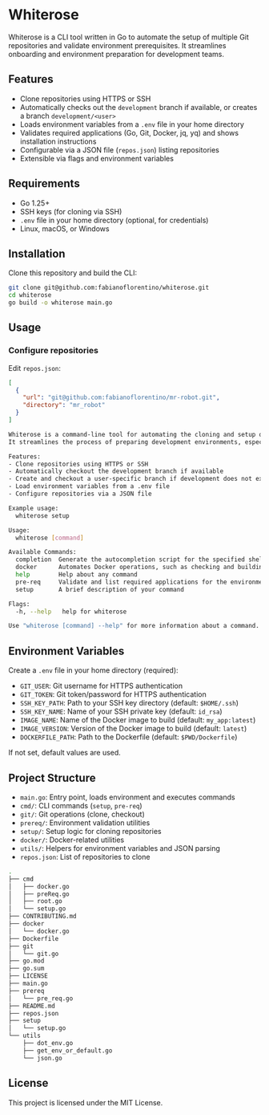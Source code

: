 # Whiterose

Whiterose is a CLI tool written in Go to automate the setup of multiple Git repositories and validate environment prerequisites. It streamlines onboarding and environment preparation for development teams.

## Features

- Clone repositories using HTTPS or SSH
- Automatically checks out the `development` branch if available, or creates a branch `development/<user>`
- Loads environment variables from a `.env` file in your home directory
- Validates required applications (Go, Git, Docker, jq, yq) and shows installation instructions
- Configurable via a JSON file (`repos.json`) listing repositories
- Extensible via flags and environment variables

## Requirements

- Go 1.25+
- SSH keys (for cloning via SSH)
- `.env` file in your home directory (optional, for credentials)
- Linux, macOS, or Windows

## Installation

Clone this repository and build the CLI:

```sh
git clone git@github.com:fabianoflorentino/whiterose.git
cd whiterose
go build -o whiterose main.go
```

## Usage

### Configure repositories

Edit `repos.json`:

```json
[
  {
    "url": "git@github.com:fabianoflorentino/mr-robot.git",
    "directory": "mr_robot"
  }
]
```

```sh
Whiterose is a command-line tool for automating the cloning and setup of multiple Git repositories.
It streamlines the process of preparing development environments, especially for teams working with several repositories.

Features:
- Clone repositories using HTTPS or SSH
- Automatically checkout the development branch if available
- Create and checkout a user-specific branch if development does not exist
- Load environment variables from a .env file
- Configure repositories via a JSON file

Example usage:
  whiterose setup

Usage:
  whiterose [command]

Available Commands:
  completion  Generate the autocompletion script for the specified shell
  docker      Automates Docker operations, such as checking and building images.
  help        Help about any command
  pre-req     Validate and list required applications for the environment.
  setup       A brief description of your command

Flags:
  -h, --help   help for whiterose

Use "whiterose [command] --help" for more information about a command.
```

## Environment Variables

Create a `.env` file in your home directory (required):

- `GIT_USER`: Git username for HTTPS authentication
- `GIT_TOKEN`: Git token/password for HTTPS authentication
- `SSH_KEY_PATH`: Path to your SSH key directory (default: `$HOME/.ssh`)
- `SSH_KEY_NAME`: Name of your SSH private key (default: `id_rsa`)
- `IMAGE_NAME`: Name of the Docker image to build (default: `my_app:latest`)
- `IMAGE_VERSION`: Version of the Docker image to build (default: `latest`)
- `DOCKERFILE_PATH`: Path to the Dockerfile (default: `$PWD/Dockerfile`)

If not set, default values are used.

## Project Structure

- `main.go`: Entry point, loads environment and executes commands
- `cmd/`: CLI commands (`setup`, `pre-req`)
- `git/`: Git operations (clone, checkout)
- `prereq/`: Environment validation utilities
- `setup/`: Setup logic for cloning repositories
- `docker/`: Docker-related utilities
- `utils/`: Helpers for environment variables and JSON parsing
- `repos.json`: List of repositories to clone

```sh
.
├── cmd
│   ├── docker.go
│   ├── preReq.go
│   ├── root.go
│   └── setup.go
├── CONTRIBUTING.md
├── docker
│   └── docker.go
├── Dockerfile
├── git
│   └── git.go
├── go.mod
├── go.sum
├── LICENSE
├── main.go
├── prereq
│   └── pre_req.go
├── README.md
├── repos.json
├── setup
│   └── setup.go
└── utils
    ├── dot_env.go
    ├── get_env_or_default.go
    └── json.go
```

## License

This project is licensed under the MIT License.
